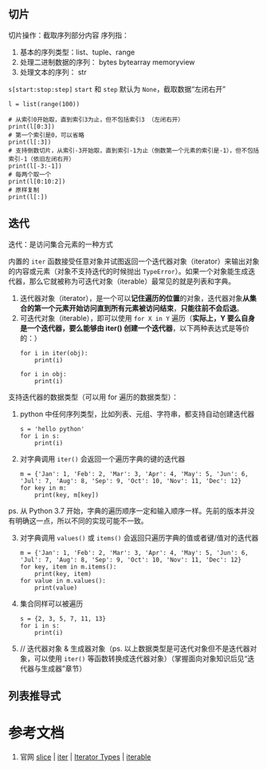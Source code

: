 ## 切片
切片操作：截取序列部分内容
序列指：
1. 基本的序列类型：list、tuple、range
1. 处理二进制数据的序列： bytes bytearray memoryview
1. 处理文本的序列： str

`s[start:stop:step]`  `start` 和 `step` 默认为 `None`，截取数据“左闭右开”

```
l = list(range(100))

# 从索引0开始取，直到索引3为止，但不包括索引3 （左闭右开）
print(l[0:3])
# 第一个索引是0，可以省略
print(l[:3])
# 支持倒数切片，从索引-3开始取，直到索引-1为止（倒数第一个元素的索引是-1），但不包括索引-1（依旧左闭右开）
print(l[-3:-1])
# 每两个取一个
print(l[0:10:2]) 
# 原样复制
print(l[:]) 
```

## 迭代
迭代：是访问集合元素的一种方式

内置的 `iter` 函数接受任意对象并试图返回一个迭代器对象（iterator）来输出对象的内容或元素（对象不支持迭代的时候抛出 `TypeError`）。如果一个对象能生成迭代器，那么它就被称为可迭代对象（iterable）最常见的就是列表和字典。

1. 迭代器对象（iterator），是一个可以**记住遍历的位置**的对象，迭代器对象**从集合的第一个元素开始访问直到所有元素被访问结束**，**只能往前不会后退**。
1. 可迭代对象（iterable），即可以使用 `for X in Y` 遍历（**实际上，Y 要么自身是一个迭代器，要么能够由 iter() 创建一个迭代器**，以下两种表达式是等价的：）
	```
	for i in iter(obj):
	    print(i)
	
	for i in obj:
	    print(i)
	```

支持迭代器的数据类型（可以用 for 遍历的数据类型）：
1. python 中任何序列类型，比如列表、元组、字符串，都支持自动创建迭代器
	```
	s = 'hello python'
	for i in s:
	    print(i)
	```

2. 对字典调用 `iter()` 会返回一个遍历字典的键的迭代器
	```
	m = {'Jan': 1, 'Feb': 2, 'Mar': 3, 'Apr': 4, 'May': 5, 'Jun': 6, 'Jul': 7, 'Aug': 8, 'Sep': 9, 'Oct': 10, 'Nov': 11, 'Dec': 12}
	for key in m:
	    print(key, m[key])
	```
ps. 从 Python 3.7 开始，字典的遍历顺序一定和输入顺序一样。先前的版本并没有明确这一点，所以不同的实现可能不一致。

3. 对字典调用 `values()` 或 `items()` 会返回只遍历字典的值或者键/值对的迭代器
	```
	m = {'Jan': 1, 'Feb': 2, 'Mar': 3, 'Apr': 4, 'May': 5, 'Jun': 6, 'Jul': 7, 'Aug': 8, 'Sep': 9, 'Oct': 10, 'Nov': 11, 'Dec': 12}
	for key, item in m.items():
	    print(key, item)
	for value in m.values():
	    print(value)
	```

4. 集合同样可以被遍历
	```
	s = {2, 3, 5, 7, 11, 13}
	for i in s:
	    print(i)
	```

5. // 迭代器对象 & 生成器对象（ps. 以上数据类型是可迭代对象但不是迭代器对象，可以使用 `iter()` 等函数转换成迭代器对象）（掌握面向对象知识后见“迭代器与生成器”章节）

## 列表推导式

# 参考文档
1. 官网 [slice](https://docs.python.org/3.5/library/functions.html?highlight=slice#slice) | [iter](https://docs.python.org/3.5/library/functions.html?highlight=iter#iter) | [Iterator Types](https://docs.python.org/3.5/library/stdtypes.html#typeiter) | [iterable](https://docs.python.org/3.5/glossary.html#term-iterable)
